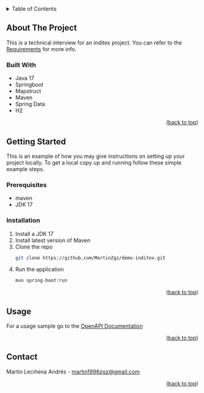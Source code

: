 <a id="readme-top"></a>

<!-- TABLE OF CONTENTS -->
<details>
  <summary>Table of Contents</summary>
  <ol>
    <li>
      <a href="#about-the-project">About The Project</a>
      <ul>
        <li><a href="#built-with">Built With</a></li>
      </ul>
    </li>
    <li>
      <a href="#getting-started">Getting Started</a>
      <ul>
        <li><a href="#prerequisites">Prerequisites</a></li>
        <li><a href="#installation">Installation</a></li>
      </ul>
    </li>
    <li><a href="#usage">Usage</a></li>
    <li><a href="#contact">Contact</a></li>
  </ol>
</details>



<!-- ABOUT THE PROJECT -->
## About The Project

This is a technical interview for an inditex project. You can refer to the [Requirements](documentation/TestJava2024.txt) for more info.


### Built With

* Java 17
* Springboot
* Mapstruct
* Maven
* Spring Data
* H2

<p align="right">(<a href="#readme-top">back to top</a>)</p>

<!-- GETTING STARTED -->
## Getting Started

This is an example of how you may give instructions on setting up your project locally.
To get a local copy up and running follow these simple example steps.

### Prerequisites

* maven
* JDK 17

### Installation

1. Install a JDK 17
2. Install latest version of Maven
3. Clone the repo
   ```sh
   git clone https://github.com/MartinZgz/demo-inditex.git
   ```
4. Run the application
   ```sh
   mvn spring-boot:run
   ```

<p align="right">(<a href="#readme-top">back to top</a>)</p>



<!-- USAGE EXAMPLES -->
## Usage

For a usage sample go to the [OpenAPI Documentation](documentation/specification.yaml)

<p align="right">(<a href="#readme-top">back to top</a>)</p>


<!-- CONTACT -->
## Contact

Martín Leciñena Andrés - martin1996zgz@gmail.com

<p align="right">(<a href="#readme-top">back to top</a>)</p>

